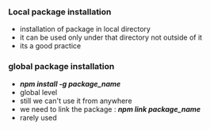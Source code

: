 ### Local package installation
- installation of package in local directory
- it can be used only under that directory not outside of it
- its a good practice

### global package installation
- ***npm install -g **package_name*****
- global level
- still we can't use it from anywhere
- we need to link the package : ***npm link package_name***
- rarely used

